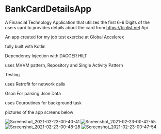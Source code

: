# BankCardDetailsApp

A Financial Technology Application that utilizes the first 6-9 Digits of the users card to provides details about the card from https://binlist.net  Api

An app created for my job test exercise at Global Accelerex

fully built with Kotlin

Dependency Injection with DAGGER HILT

uses MVVM pattern, Repository and Single Activity Pattern

Testing

uses Retrofit for network calls

Gson For parsing Json Data

uses Couroutines for background task

pictures of the app screens below


![Screenshot_2021-02-23-00-40-41](https://user-images.githubusercontent.com/44091450/108785961-67c3ed80-7527-11eb-840c-d9572d0568ae.png)
![Screenshot_2021-02-23-00-42-55](https://user-images.githubusercontent.com/44091450/108785965-6a264780-7527-11eb-9e99-93a5ff9ee804.png)
![Screenshot_2021-02-23-00-48-28](https://user-images.githubusercontent.com/44091450/108785982-714d5580-7527-11eb-9cbc-ed0fa32d800b.png)
![Screenshot_2021-02-23-00-47-54](https://user-images.githubusercontent.com/44091450/108785983-71e5ec00-7527-11eb-9e46-241ac49dac20.png)

